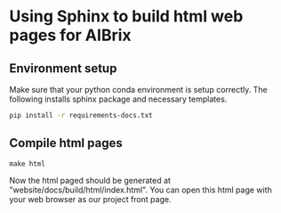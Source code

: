 # Using Sphinx to build html web pages for AIBrix

## Environment setup
Make sure that your python conda environment is setup correctly. The following installs sphinx package and necessary templates.

```bash
pip install -r requirements-docs.txt
```

## Compile html pages

```
make html
```

Now the html paged should be generated at "website/docs/build/html/index.html". You can open this html page with your web browser as our project front page. 
